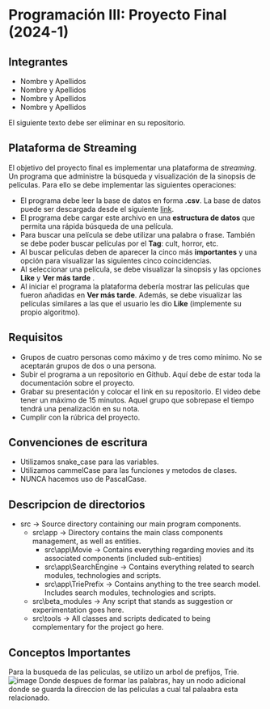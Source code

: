 # Programación III: Proyecto Final (2024-1)

## Integrantes
* Nombre y Apellidos
* Nombre y Apellidos
* Nombre y Apellidos
* Nombre y Apellidos

El siguiente texto debe ser eliminar en su repositorio.

## Plataforma de Streaming
El objetivo del proyecto final es implementar una plataforma de *streaming*. Un programa que administre la búsqueda y visualización de la sinopsis de películas. Para ello se debe implementar las siguientes operaciones:

* El programa debe leer la base de datos en forma **.csv**. La base de datos puede ser descargada desde el siguiente [link](https://drive.google.com/file/d/1iusSIbmXJW_OUBm6X7Ik593rgCGPCPza/view?usp=sharing).
* El programa debe cargar este archivo en una **estructura de datos** que permita una rápida búsqueda de una película.
* Para buscar una película se debe utilizar una palabra o frase. También se debe poder buscar películas por el **Tag**: cult, horror, etc.
* Al buscar películas deben de aparecer la cinco más **importantes** y una opción para visualizar las siguientes cinco coincidencias.
* Al seleccionar una película, se debe visualizar la sinopsis y las opciones **Like** y **Ver más tarde** .
* Al iniciar el programa la plataforma debería mostrar las películas que fueron añadidas en **Ver más tarde**. Además, se debe visualizar las películas similares a las que el usuario les dio **Like** (implemente su propio algoritmo).

## Requisitos
* Grupos de cuatro personas como máximo y de tres como mínimo. No se aceptarán grupos de dos o una persona.
* Subir el programa a un repositorio en Github. Aquí debe de estar toda la documentación sobre el proyecto.
* Grabar su presentación y colocar el link en su repositorio. El video debe tener un máximo de 15 minutos. Aquel grupo que sobrepase el tiempo tendrá una penalización en su nota.
* Cumplir con la rúbrica del proyecto.

## Convenciones de escritura
* Utilizamos snake_case para las variables.
* Utilizamos cammelCase para las funciones y metodos de clases.
* NUNCA hacemos uso de PascalCase.

## Descripcion de directorios

* src -> Source directory containing our main program components.
  * src\app -> Directory contains the main class components management, as well as entities.
    * src\app\Movie -> Contains everything regarding movies and its associated components (included sub-entities)
    * src\app\SearchEngine -> Contains everything related to search modules, technologies and scripts.
    * src\app\TriePrefix -> Contains anything to the tree search model. Includes search modules, technologies and scripts.
  * src\beta_modules -> Any script that stands as suggestion or experimentation goes here.
  * src\tools -> All classes and scripts dedicated to being complementary for the project go here.

## Conceptos Importantes
Para la busqueda de las peliculas, se utilizo un arbol de prefijos, Trie. ![image](https://github.com/user-attachments/assets/88db7d43-4819-4c89-b4d5-7ced8d95972d)
Donde despues de formar las palabras, hay un nodo adicional donde se guarda la direccion de las peliculas a cual tal palaabra esta relacionado. 
